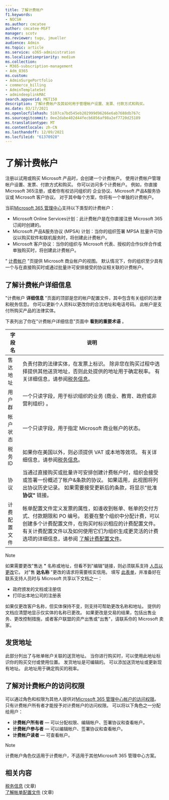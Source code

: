```yaml
---
title: 了解计费帐户
f1.keywords:
- NOCSH
ms.author: cmcatee
author: cmcatee-MSFT
manager: scotv
ms.reviewer: tugu, jmueller
audience: Admin
ms.topic: article
ms.service: o365-administration
ms.localizationpriority: medium
ms.collection:
- M365-subscription-management
- Adm_O365
ms.custom:
- AdminSurgePortfolio
- commerce_billing
- AdminTemplateSet
- admindeeplinkMAC
search.appverid: MET150
description: 了解计费帐户及其如何用于管理帐户设置、发票、付款方式和购买。
ms.date: 03/17/2021
ms.openlocfilehash: 5107ca7bd545eb202999d96266e6ab7688db767c
ms.sourcegitcommit: 0ee2dabe402d44fecb6856af98a2ef7720d25189
ms.translationtype: MT
ms.contentlocale: zh-CN
ms.lasthandoff: 12/09/2021
ms.locfileid: "61370928"
---
```

# <a name="understand-billing-accounts"></a>了解计费帐户

注册以试用或购买 Microsoft 产品时，会创建一个计费帐户。 使用计费帐户管理帐户设置、发票、付款方式和购买。 你可以访问多个计费帐户。 例如，你直接Microsoft 365注册，或者你有权访问组织的 企业协议、Microsoft 产品&服务协议或 Microsoft 客户协议。 对于其中每个方案，你将有一个单独的计费帐户。

当前<a href="https://go.microsoft.com/fwlink/p/?linkid=2024339" target="_blank">Microsoft 365 管理中心</a>支持以下类型的计费帐户：

- Microsoft Online Services计划：此计费帐户是在你直接注册 Microsoft 365订阅时创建的。
- Microsoft 产品&服务协议 (MPSA) 计划：当你的组织签署 MPSA 批量许可协议以购买软件和联机服务时，将创建此计费帐户。
- Microsoft 客户协议：当你的组织与 Microsoft 代表、授权的合作伙伴合作或单独购买时，将创建此计费帐户。

" <a href="https://go.microsoft.com/fwlink/p/?linkid=2084771" target="_blank">计费帐户</a> "页提供 Microsoft 商业帐户的视图。 默认情况下，你的组织至少具有一个与在直接购买时或通过批量许可安排接受的协议相关联的计费帐户。

## <a name="understand-billing-account-details"></a>了解计费帐户详细信息

"计费帐户 **详细信息** "页面的顶部是您的帐户配置文件，其中包含有关组织的法律和税务信息。 你可以更新个人资料以更改你的合法地址和电话号码。 此帐户是支付所购买产品的法律实体。

下表列出了你在"计费帐户详细信息"页面中 **看到的重要术语** 。

| 字段名 | 说明 |
|------------------|------------------------------------------------------------------------------------------------------------------------------------------------------------------------------------------------------------------------------------------------------------------------------|
| 售达地址 | 负责付款的法律实体，在发票上标识。 除非您在购买过程中选择提供其他送货地址，否则此处提供的地址用于确定税率。 有关详细信息，请参阅[税务信息](billing-and-payments/tax-information.md)。 |
| 用户群 | 一个只读字段，用于标识组织的业务 (商业、教育、政府或非营利组织) 。 |
| 帐户状态 | 一个只读字段，用于指定 Microsoft 商业帐户的状态。 |
| 税务 ID | 如果你在美国以外，则必须提供 VAT 或本地等效项。 有关详细信息，请参阅[税务信息](billing-and-payments/tax-information.md)。 |
| 协议 | 当通过直接购买或批量许可安排创建计费帐户时，组织会接受或签署一份概述了帐户&条款的协议。 如果适用，此视图将列出协议历史记录。 如果需要接受更新后的条款，将显示"批准 **协议"** 链接。 |
| 计费配置文件 | 帐单配置文件定义发票的属性，如谁收到帐单、帐单的交付方式、付款期限和 PO 编号。 若要在整个组织中分配计费，可以创建多个计费配置文件，在购买时标识相应的计费配置文件。 有关计费配置文件以及如何使用它们为组织生成更灵活的计费选项的详细信息，请参阅 [了解计费配置文件](billing-and-payments/manage-billing-profiles.md)。 |

> [!NOTE]
> 如果需要更改"售达 **"** 名称或地址，但看不到"编辑"链接，则必须联系支持 [人员以更改](../admin/get-help-support.md)它。 对"售 **达名称** "更改的请求将需要核实信用。 填写 [此表单](https://www.microsoft.com/download/details.aspx?id=102732)，并准备好在联系支持人员时与 Microsoft 共享以下文档之一：
>
> - 政府颁发的文档或注册信
> - 打印出本地公司的注册表
>
> 如果仅更改客户名称，但实体保持不变，则支持可帮助更改名称和地址。 提供的文档应清楚地显示仅实体的名称已更改。 如果更改是交易的结果，包括出售业务、更改控制措施，或者客户联盟的资产出售或"出售"，请联系你的 Microsoft 卖家。

## <a name="shipping-addresses"></a>发货地址

此部分列出了与帐单帐户关联的送货地址。 当你进行购买时，可以使用此地址标识你的购买交付或使用位置。 发货地址是可编辑的。 可以添加送货地址或更新现有地址。 此地址用于确定购买的税率。

## <a name="understand-access-to-billing-accounts"></a>了解对计费帐户的访问权限

可以通过角色和权限为其他人提供对<a href="https://go.microsoft.com/fwlink/p/?linkid=2024339" target="_blank">Microsoft 365 管理中心帐户的访问权限</a>。 只有计费帐户所有者才能授予对计费帐户的访问权限。 可以将以下角色之一分配给用户：

- **计费帐户所有者** &mdash; 可以分配权限、编辑帐户、签署协议和查看帐户。
- **计费帐户参与者** &mdash; 可以编辑帐户、签署协议和查看帐户。
- **计费帐户读者** &mdash; 可查看帐户。

> [!Note]
> 计费帐户角色仅适用于计费帐户，不适用于其他Microsoft 365 管理中心方案。

## <a name="related-content"></a>相关内容

[税务信息](billing-and-payments/tax-information.md) (文章) \
[了解帐单配置文件](billing-and-payments/manage-billing-profiles.md) (文章) 
